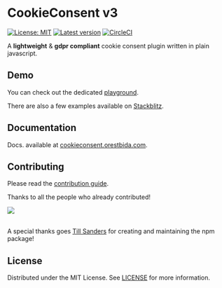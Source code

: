 # CookieConsent v3

[![License: MIT](https://img.shields.io/badge/License-MIT-green.svg)](https://opensource.org/licenses/MIT)
[![Latest version](https://img.shields.io/github/package-json/v/orestbida/cookieconsent/v3?color=2b4eed&label=Release)](https://github.com/orestbida/cookieconsent/releases/v3.0.0-rc.17)
[![CircleCI](https://dl.circleci.com/status-badge/img/gh/orestbida/cookieconsent/tree/v3.svg?style=svg)](https://dl.circleci.com/status-badge/redirect/gh/orestbida/cookieconsent/tree/v3)

A __lightweight__ & __gdpr compliant__ cookie consent plugin written in plain javascript.

## Demo
You can check out the dedicated [playground](https://playground.cookieconsent.orestbida.com).

There are also a few examples available on [Stackblitz](https://stackblitz.com/@orestbida/collections/cookieconsent-v3).

## Documentation
Docs. available at [cookieconsent.orestbida.com](https://cookieconsent.orestbida.com).

## Contributing
Please read the [contribution guide](/CONTRIBUTING.md).

Thanks to all the people who already contributed!

<a href="https://github.com/orestbida/cookieconsent/graphs/contributors">
  <img src="https://contrib.rocks/image?repo=orestbida/cookieconsent" />
</a>

<br>
<br>

A special thanks goes [Till Sanders](https://github.com/tillsanders) for creating and maintaining the npm package!

## License
Distributed under the MIT License. See [LICENSE](https://github.com/orestbida/cookieconsent/blob/master/LICENSE) for more information.